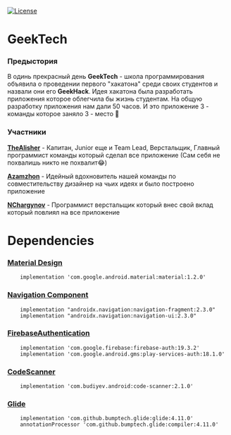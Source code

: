 [![License](https://img.shields.io/badge/License-Apache-brightgreen.svg)](https://opensource.org/licenses/Apache-2.0)
# GeekTech

### Предыстория
В одинь прекрасный день **GeekTech** - школа программирования объявила о проведении первого "хакатона" среди своих студентов и назвали они его **GeekHack**. Идея хакатона была разработать приложения которое облегчила бы жизнь студентам. На общую разработку приложения нам дали 50 часов. И это приложение 3 - команды которое заняло 3 - место 🥳

### Участники
**[TheAlisher](https://github.com/TheAlisher)** - Капитан, Junior еще и Team Lead, Верстальщик, Главный программист команды который сделал все приложение (Сам себя не похвалишь никто не похвалит😂) 

**[Azamzhon](https://github.com/Azamzhon)** - Идейный вдохновитель нашей команды по совместительству дизайнер на чьих идеях и было построено приложение

**[NChargynov](https://github.com/NChargynov)** - Программист верстальщик который внес свой вклад который повлиял на все приложение

# Dependencies

### [Material Design](https://github.com/material-components/material-components-android)
```
    implementation 'com.google.android.material:material:1.2.0'
```

### [Navigation Component](https://developer.android.com/guide/navigation/navigation-getting-started)
```
    implementation "androidx.navigation:navigation-fragment:2.3.0"
    implementation "androidx.navigation:navigation-ui:2.3.0"
```

### [FirebaseAuthentication](https://firebase.google.com/docs/auth/android/firebaseui?authuser=0)
```
    implementation 'com.google.firebase:firebase-auth:19.3.2'
    implementation 'com.google.android.gms:play-services-auth:18.1.0'
```

### [CodeScanner](https://github.com/yuriy-budiyev/code-scanner)
```
    implementation 'com.budiyev.android:code-scanner:2.1.0'
```

### [Glide](https://github.com/bumptech/glide)
```
    implementation 'com.github.bumptech.glide:glide:4.11.0'
    annotationProcessor 'com.github.bumptech.glide:compiler:4.11.0'
```

